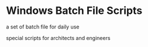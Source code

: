 # Windows Batch File Scripts

a set of batch file for daily use

special scripts for architects and engineers


